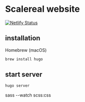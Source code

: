 # Scalereal website
[![Netlify Status](https://api.netlify.com/api/v1/badges/77be184b-f61f-4959-99d8-bae45b05a62b/deploy-status)](https://app.netlify.com/sites/scalereal/deploys)

## installation

Homebrew (macOS)

```bash
brew install hugo
```

## start server

```bash
hugo server
```

sass --watch scss:css